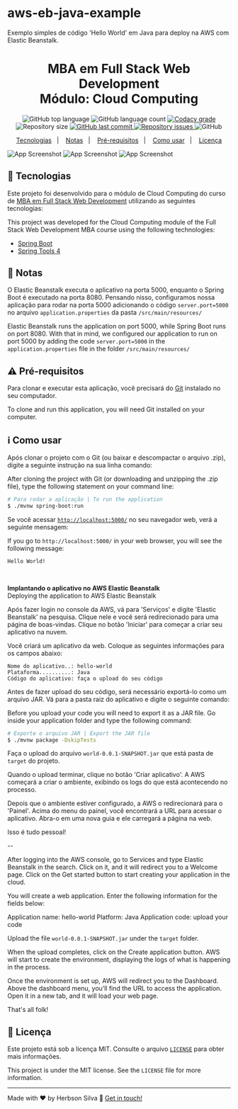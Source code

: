 # aws-eb-java-example
Exemplo simples de código 'Hello World' em Java para deploy na AWS com Elastic Beanstalk.

<h1 align="center">
    MBA em Full Stack Web Development<br />
    Módulo: Cloud Computing
</h1>

<h4 align="center">
  
</h4>

<p align="center">
  <img alt="GitHub top language" src="https://img.shields.io/github/languages/top/herbsonsilva/aws-eb-java-example.svg">
  
  <img alt="GitHub language count" src="https://img.shields.io/github/languages/count/herbsonsilva/aws-eb-java-example.svg">
  
  <a href="https://www.codacy.com/app/herbsonsilva/aws-eb-java-example?utm_source=github.com&amp;utm_medium=referral&amp;utm_content=herbsonsilva/aws-eb-java-example&amp;utm_campaign=Badge_Grade">
    <img alt="Codacy grade" src="https://img.shields.io/codacy/grade/4f87fc059ec846118f2ef2950200b13a.svg">
  </a>
  
  <img alt="Repository size" src="https://img.shields.io/github/repo-size/herbsonsilva/aws-eb-java-example.svg">
  <a href="https://github.com/herbsonsilva/aws-eb-java-example/commits/master">
    <img alt="GitHub last commit" src="https://img.shields.io/github/last-commit/herbsonsilva/aws-eb-java-example.svg">
  </a>
  
  <a href="https://github.com/herbsonsilva/aws-eb-java-example/issues">
    <img alt="Repository issues" src="https://img.shields.io/github/issues/herbsonsilva/aws-eb-java-example.svg">
  </a>
  
  <img alt="GitHub" src="https://img.shields.io/github/license/herbsonsilva/aws-eb-java-example.svg"> 
  
</p>

<p align="center">
  <a href="#rocket-tecnologias">Tecnologias</a>&nbsp;&nbsp;&nbsp;|&nbsp;&nbsp;&nbsp;
  <a href="#memo-notas">Notas</a>&nbsp;&nbsp;&nbsp;|&nbsp;&nbsp;&nbsp;
  <a href="#warning-pré-requisitos">Pré-requisitos</a>&nbsp;&nbsp;&nbsp;|&nbsp;&nbsp;&nbsp;
  <a href="#information_source-como-usar">Como usar</a>&nbsp;&nbsp;&nbsp;|&nbsp;&nbsp;&nbsp;
  <a href="#page_facing_up-licença">Licença</a>
</p>

![App Screenshot](https://res.cloudinary.com/herbsonsilva/image/upload/v1591504276/aws-eb-java-example/aws-eb-java-example01_t7lpfg.jpg)
![App Screenshot](https://res.cloudinary.com/herbsonsilva/image/upload/v1591504276/aws-eb-java-example/aws-eb-java-example02_wq7t6h.jpg)
![App Screenshot](https://res.cloudinary.com/herbsonsilva/image/upload/v1591504275/aws-eb-java-example/aws-eb-java-example03_gweoru.jpg)

## :rocket: Tecnologias

Este projeto foi desenvolvido para o módulo de Cloud Computing do curso de [MBA em Full Stack Web Development][curso] utilizando as seguintes tecnologias:

This project was developed for the Cloud Computing module of the Full Stack Web Development MBA course using the following technologies:

-  [Spring Boot](https://spring.io/projects/spring-boot)
-  [Spring Tools 4](https://spring.io/tools)

## :memo: Notas

O Elastic Beanstalk executa o aplicativo na porta 5000, enquanto o Spring Boot é executado na porta 8080. Pensando nisso, configuramos nossa aplicação para rodar na porta 5000 adicionando o código `server.port=5000` no arquivo `application.properties` da pasta `/src/main/resources/`

Elastic Beanstalk runs the application on port 5000, while Spring Boot runs on port 8080. With that in mind, we configured our application to run on port 5000 by adding the code `server.port=5000` in the `application.properties` file in the folder `/src/main/resources/`

## :warning: Pré-requisitos

Para clonar e executar esta aplicação, você precisará do [Git](https://git-scm.com) instalado no seu computador.

To clone and run this application, you will need Git installed on your computer.

## :information_source: Como usar

Após clonar o projeto com o Git (ou baixar e descompactar o arquivo .zip), digite a seguinte instrução na sua linha comando:

After cloning the project with Git (or downloading and unzipping the .zip file), type the following statement on your command line:

```bash
# Para rodar a aplicação | To run the application
$ ./mvnw spring-boot:run
```

Se você acessar [`http://localhost:5000/`](http://localhost:5000/) no seu navegador web, verá a seguinte mensagem:

If you go to `http://localhost:5000/` in your web browser, you will see the following message:

```
Hello World!
```

<br/>

**Implantando o aplicativo no AWS Elastic Beanstalk** <br/>
Deploying the application to AWS Elastic Beanstalk

Após fazer login no console da AWS, vá para 'Serviços' e digite 'Elastic Beanstalk' na pesquisa. Clique nele e você será redirecionado para uma página de boas-vindas. Clique no botão 'Iniciar' para começar a criar seu aplicativo na nuvem.

Você criará um aplicativo da web. Coloque as seguintes informações para os campos abaixo:

```
Nome do aplicativo..: hello-world
Plataforma..........: Java
Código do aplicativo: faça o upload do seu código
```

Antes de fazer upload do seu código, será necessário exportá-lo como um arquivo JAR. Vá para a pasta raiz do aplicativo e digite o seguinte comando:

Before you upload your code you will need to export it as a JAR file. Go inside your application folder and type the following command:

```bash
# Exporte o arquivo JAR | Export the JAR file
$ ./mvnw package -DskipTests
```

Faça o upload do arquivo ```world-0.0.1-SNAPSHOT.jar``` que está pasta de ```target``` do projeto.

Quando o upload terminar, clique no botão 'Criar aplicativo'. A AWS começará a criar o ambiente, exibindo os logs do que está acontecendo no processo.

Depois que o ambiente estiver configurado, a AWS o redirecionará para o 'Painel'. Acima do menu do painel, você encontrará a URL para acessar o aplicativo. Abra-o em uma nova guia e ele carregará a página na web.

Isso é tudo pessoal!

--

After logging into the AWS console, go to Services and type Elastic Beanstalk in the search. Click on it, and it will redirect you to a Welcome page. Click on the Get started button to start creating your application in the cloud.

You will create a web application. Enter the following information for the fields below:

Application name: hello-world
Platform: Java
Application code: upload your code

Upload the file ```world-0.0.1-SNAPSHOT.jar``` under the ```target``` folder.

When the upload completes, click on the Create application button. AWS will start to create the environment, displaying the logs of what is happening in the process.

Once the environment is set up, AWS will redirect you to the Dashboard. Above the dashboard menu, you’ll find the URL to access the application. Open it in a new tab, and it will load your web page.

That's all folk! 

## :page_facing_up: Licença

Este projeto está sob a licença MIT. Consulte o arquivo [```LICENSE```](LICENSE) para obter mais informações.

This project is under the MIT license. See the ```LICENSE``` file for more information.

---

Made with ♥ by Herbson Silva :wave: [Get in touch!][linkedin]

[curso]: https://www.iesp.edu.br/cursos/pos-graduacao/mba-em-full-stack-web-development
[linkedin]: https://www.linkedin.com/in/herbsonsilva/

